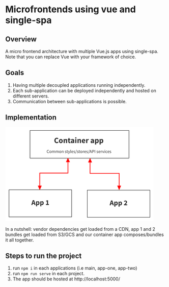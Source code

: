 # Microfrontends using vue and single-spa

## Overview
A micro frontend architecture with multiple Vue.js apps using single-spa. Note that you can replace Vue with your framework of choice.

## Goals
1. Having multiple decoupled applications running independently.
2. Each sub-application can be deployed independently and hosted on different servers.
3. Communication between sub-applications is possible.

## Implementation
![architecture](https://github.com/mpratap-dev/microfrontend-vue/blob/master/mfe.png?raw=true)

<p>In a nutshell: vendor dependencies get loaded from a CDN, app 1 and 2 bundles get loaded from S3/GCS and our container app composes/bundles it all together.</p>

## Steps to run the project

1. run `npm i` in each applications (i.e main, app-one, app-two)
2. run `npm run serve` in each project.
3. The app should be hosted at http://localhost:5000/
